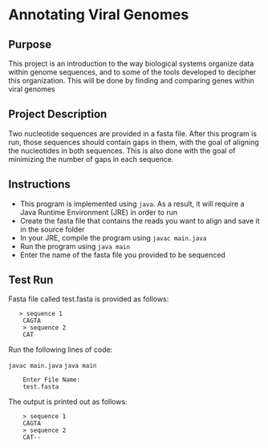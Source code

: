 
# Annotating Viral Genomes

## Purpose

This project is an introduction to the way biological systems organize data within
genome sequences, and to some of the tools developed to decipher this organization.
This will be done by finding and comparing genes within viral genomes

## Project Description

Two nucleotide sequences are provided in a fasta file.
After this program is run, those sequences should contain gaps in them, with the 
goal of aligning the nucleotides in both sequences. This is also done with the goal
of minimizing the number of gaps in each sequence.

## Instructions

- This program is implemented using `java`. As a result, it will require a
Java Runtime Environment (JRE) in order to run
- Create the fasta file that contains the reads you want to align and
save it in the source folder
- In your JRE, compile the program using `javac main.java`
- Run the program using `java main`
- Enter the name of the fasta file you provided to be sequenced

## Test Run

Fasta file called test.fasta is provided as follows:
```
   > sequence 1
    CAGTA
    > sequence 2
    CAT
```

Run the following lines of code:

 `javac main.java`
 `java main`
 
```
    Enter File Name:
    test.fasta
```


The output is printed out as follows:
```
    > sequence 1
    CAGTA
    > sequence 2
    CAT--
```